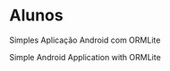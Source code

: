 Alunos
=========================

Simples Aplicação Android com ORMLite

Simple Android Application with ORMLite
